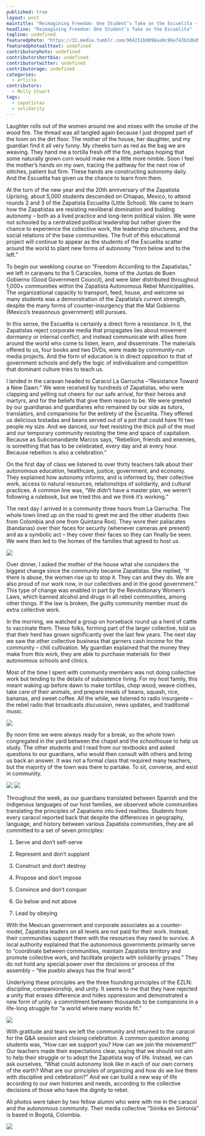 ```yaml
---
published: true
layout: post
maintitle: "Reimagining Freedom: One Student’s Take on the Escuelita - {Young}ist"
headline: "Reimagining Freedom: One Student’s Take on the Escuelita"
tagline: undefined
featuredphoto: "https://31.media.tumblr.com/964251b0096aa9c86e743b3d6d9a0902/tumblr_inline_mzkbdeBhR61rkj9dw.png"
featuredphotoalttext: undefined
contributorphoto: undefined
contributorshortbio: undefined
contributortwitter: undefined
contributorage: undefined
categories: 
  - article
contributors: 
  - Molly Stuart
tags: 
  - zapatistas
  - solidarity
---
```


Laughter rolls out of the women around me and mixes with the smoke of the wood fire. The thread was all tangled again because I just dropped part of the loom on the dirt floor. The mother of the house, her daughter, and my guardian find it all very funny. My cheeks turn as red as the bag we are weaving. They hand me a tortilla fresh off the fire, perhaps hoping that some naturally grown corn would make me a little more nimble. Soon I feel the mother’s hands on my own, tracing the pathway for the next row of stitches, patient but firm. These hands are constructing autonomy daily. And the Escuelita has given us the chance to learn from them.

At the turn of the new year and the 20th anniversary of the Zapatista Uprising, about 5,000 students descended on Chiapas, Mexico, to attend rounds 2 and 3 of the Zapatista Escuelita (Little School). We came to learn how the Zapatistas are resisting neoliberal domination and building autonomy – both as a lived practice and long-term political vision. We were not schooled by a centralized political leadership but rather given the chance to experience the collective work, the leadership structures, and the social relations of the base communities. The fruit of this educational project will continue to appear as the students of the Escuelita scatter around the world to plant new forms of autonomy “from below and to the left.”

To begin our weeklong course on “Freedom According to the Zapatistas,” we left in caravans to the 5 Caracoles, home of the Juntas de Buen Gobierno (Good Government Council), and were later distributed throughout 1,000+ communities within the Zapatista Autonomous Rebel Municipalities. The organizational capacity to transport, feed, house, and welcome so many students was a demonstration of the Zapatista’s current strength, despite the many forms of counter-insurgency that the Mal Gobierno (Mexico’s treasonous government) still pursues.

In this sense, the Escuelita is certainly a direct form a resistance. In it, the Zapatistas reject corporate media that propagates lies about movement dormancy or internal conflict, and instead communicate with allies from around the world who come to listen, learn, and disseminate. The materials offered to us, four books and two DVDs, were made by community-run media projects. And the form of education is in direct opposition to that of government schools and defy the logic of individualism and competition that dominant culture tries to teach us. 

I landed in the caravan headed to Caracol La Garrucha –“Resistance Toward a New Dawn.” We were received by hundreds of Zapatistas, who were clapping and yelling out cheers for our safe arrival, for their heroes and martyrs, and for the beliefs that give them reason to be. We were greeted by our guardianas and guardianes who remained by our side as tutors, translators, and companions for the entirety of the Escuelita. They offered us delicious tostadas and beans served out of a pot that could have fit two people my size. And we danced, our feet resisting the thick pull of the mud and our temporary community resisting the time and space of capitalism. Because as Subcomandante Marcos says, “Rebellion, friends and enemies, is something that has to be celebrated, every day and at every hour. Because rebellion is also a celebration.”

On the first day of class we listened to over thirty teachers talk about their autonomous education, healthcare, justice, government, and economy. They explained how autonomy informs, and is informed by, their collective work, access to natural resources, relationships of solidarity, and cultural practices. A common line was, “We didn’t have a master plan, we weren’t following a rulebook, but we tried this and we think it’s working.”

The next day I arrived in a community three hours from La Garrucha. The whole town lined up on the road to greet me and the other students (two from Colombia and one from Quintana Roo). They wore their paliacates (bandanas) over their faces for security (whenever cameras are present) and as a symbolic act – they cover their faces so they can finally be seen. We were then led to the homes of the families that agreed to host us.

<img src='https://31.media.tumblr.com/eaa0fa99f6c4179572cf4c4a2cb8f1c1/tumblr_inline_mzkbgxUoEN1rkj9dw.png' class='col11'/>

Over dinner, I asked the mother of the house what she considers the biggest change since the community became Zapatistas. She replied, “If there is abuse, the women rise up to stop it. They can and they do. We are also proud of our work now, in our collectives and in the good government.” This type of change was enabled in part by the Revolutionary Women’s Laws, which banned alcohol and drugs in all rebel communities, among other things. If the law is broken, the guilty community member must do extra collective work.

In the morning, we watched a group on horseback round up a herd of cattle to vaccinate them. These folks, forming part of the larger collective, told us that their herd has grown significantly over the last few years. The next day we saw the other collective business that garners cash income for the community – chili cultivation. My guardian explained that the money they make from this work, they are able to purchase materials for their autonomous schools and clinics.

Most of the time I spent with community members was not doing collective work but tending to the details of subsistence living. For my host family, this meant waking up before dawn to make tortillas, chop wood, weave clothes, take care of their animals, and prepare meals of beans, squash, rice, bananas, and sweet coffee. All the while, we listened to radio insurgente – the rebel radio that broadcasts discussion, news updates, and traditional music.

<img src='https://31.media.tumblr.com/706446e72a04d90944b98b57b73aa3ec/tumblr_inline_mzkbegWo7b1rkj9dw.png' class='col11'/>

By noon time we were always ready for a break, so the whole town congregated in the yard between the chapel and the schoolhouse to help us study. The other students and I read from our textbooks and asked questions to our guardians, who would then consult with others and bring us back an answer. It was not a formal class that required many teachers, but the majority of the town was there to partake. To sit, converse, and exist in community.

<img src='https://31.media.tumblr.com/a819bd2581c729a900c9ae3031241297/tumblr_inline_mzkbf6jG1U1rkj9dw.png' class='col11'/>

<img src='https://31.media.tumblr.com/4b0ab3d68f3fbaa4eb8ed49da463c785/tumblr_inline_mzkbithykE1rkj9dw.png' class='col11'/>

Throughout the week, as our guardians translated between Spanish and the indigenous languages of our host families, we observed whole communities translating the principles of Zapatismo into lived realities. Students from every caracol reported back that despite the differences in geography, language, and history between various Zapatista communities, they are all committed to a set of seven principles:


1. Serve and don’t self-serve

2. Represent and don’t supplant

3. Construct and don’t destroy

4. Propose and don’t impose

5. Convince and don’t conquer

6. Go below and not above

7. Lead by obeying 

With the Mexican government and corporate associates as a counter-model, Zapatista leaders on all levels are not paid for their work. Instead, their communities support them with the resources they need to survive. A local authority explained that the autonomous governments primarily serve to “coordinate between communities, maintain Zapatista territory and promote collective work, and facilitate projects with solidarity groups.” They do not hold any special power over the decisions or process of the assembly – “the pueblo always has the final word.”

Underlying these principles are the three founding principles of the EZLN: discipline, companionship, and unity. It seems to me that they have rejected a unity that erases difference and hides oppression and demonstrated a new form of unity: a commitment between thousands to be companions in a life-long struggle for “a world where many worlds fit.”

<img src='https://31.media.tumblr.com/7c0fe9e6c552a9926be50295ce6b65d1/tumblr_inline_mzkbh7ZRw71rkj9dw.png' class='col11'/>

With gratitude and tears we left the community and returned to the caracol for the Q&A session and closing celebration. A common question among students was, “How can we support you? How can we join the movement?” Our teachers made their expectations clear, saying that we should not aim to help their struggle or to adopt the Zapatista way of life. Instead, we can ask ourselves, “What could autonomy look like in each of our own corners of the earth? What are our principles of organizing and how do we live them with discipline and celebration?” And we can build a new way of life according to our own histories and needs, according to the collective decisions of those who have the dignity to rebel.

 All photos were taken by two fellow alumni who were with me in the caracol and the autonomous community. Their media collective “Sónika en Sintonía” is based in Bogotá, Colombia.

<img src='https://31.media.tumblr.com/83bda8ccbc0df58435d2db8655a67805/tumblr_inline_mzkbj6D6Mx1rkj9dw.png' class='col11'/>